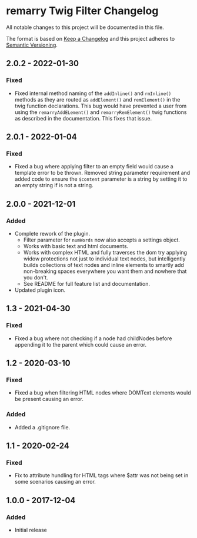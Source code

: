 # remarry Twig Filter Changelog

All notable changes to this project will be documented in this file.

The format is based on [Keep a Changelog](http://keepachangelog.com/) and this project adheres to [Semantic Versioning](http://semver.org/).

## 2.0.2 - 2022-01-30
### Fixed
- Fixed internal method naming of the `addInline()` and `rmInline()` methods as they are routed as `addElement()` and `remElement()` in the twig function declarations. This bug would have prevented a user from using the `remarryAddELement()` and `remarryRemElement()` twig functions as described in the documentation. This fixes that issue.

## 2.0.1 - 2022-01-04
### Fixed
- Fixed a bug where applying filter to an empty field would cause a template error to be thrown. Removed string parameter requirement and added code to ensure the `$content` parameter is a string by setting it to an empty string if is not a string.

## 2.0.0 - 2021-12-01
### Added
- Complete rework of the plugin.
  - Filter parameter for `numWords` now also accepts a settings object.
  - Works with basic text and html documents.
  - Works with complex HTML and fully traverses the dom try applying widow protections not just to individual text nodes, but intelligently builds collections of text nodes and inline elements to smartly add non-breaking spaces everywhere you want them and nowhere that you don't.
  - See README for full feature list and documentation.
- Updated plugin icon.

## 1.3 - 2021-04-30
### Fixed
- Fixed a bug where not checking if a node had childNodes before appending it to the parent which could cause an error.

## 1.2 - 2020-03-10
### Fixed
- Fixed a bug when filtering HTML nodes where DOMText elements would be present causing an error.
### Added
- Added a .gitignore file.

## 1.1 - 2020-02-24
### Fixed
- Fix to attribute hundling for HTML tags where $attr was not being set in some scenarios causing an error.

## 1.0.0 - 2017-12-04
### Added
- Initial release
